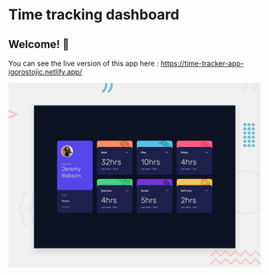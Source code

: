 # Time tracking dashboard

## Welcome! 👋

You can see the live version of this app here :
https://time-tracker-app-igorostojic.netlify.app/



![Design preview for the Time tracking dashboard coding challenge](./design/desktop-preview.jpg)



